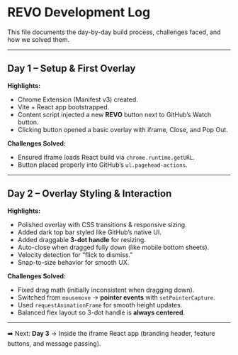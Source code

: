 # REVO Development Log
This file documents the day-by-day build process, challenges faced, and how we solved them.

---

## Day 1 – Setup & First Overlay

**Highlights:**
- Chrome Extension (Manifest v3) created.
- Vite + React app bootstrapped.
- Content script injected a new **REVO** button next to GitHub’s Watch button.
- Clicking button opened a basic overlay with iframe, Close, and Pop Out.

**Challenges Solved:**
- Ensured iframe loads React build via `chrome.runtime.getURL`.
- Button placed properly into GitHub’s `ul.pagehead-actions`.

---

## Day 2 – Overlay Styling & Interaction

**Highlights:**
- Polished overlay with CSS transitions & responsive sizing.
- Added dark top bar styled like GitHub’s native UI.
- Added draggable **3-dot handle** for resizing.
- Auto-close when dragged fully down (like mobile bottom sheets).
- Velocity detection for “flick to dismiss.”
- Snap-to-size behavior for smooth UX.

**Challenges Solved:**
- Fixed drag math (initially inconsistent when dragging down).
- Switched from `mousemove` → **pointer events** with `setPointerCapture`.
- Used `requestAnimationFrame` for smooth height updates.
- Balanced flex layout so 3-dot handle is **always centered**.

---

➡️ Next: **Day 3** → Inside the iframe React app (branding header, feature buttons, and message passing).
